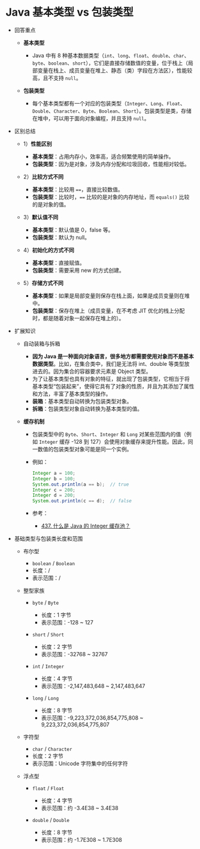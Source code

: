 # Java 基本类型 vs 包装类型

* 回答重点

  * **基本类型**

    * Java 中有 8 种基本数据类型（`int`、`long`、`float`、`double`、`char`、`byte`、`boolean`、`short`），它们是直接存储数值的变量，位于栈上（局部变量在栈上、成员变量在堆上、静态（类）字段在方法区），性能较高，且不支持 `null`。
  * **包装类型**

    * 每个基本类型都有一个对应的包装类型（`Integer`、`Long`、`Float`、`Double`、`Character`、`Byte`、`Boolean`、`Short`）。包装类型是类，存储在堆中，可以用于面向对象编程，并且支持 `null`。

* 区别总结

  * 1）**性能区别**

    * **基本类型**：占用内存小，效率高，适合频繁使用的简单操作。
    * **包装类型**：因为是对象，涉及内存分配和垃圾回收，性能相对较低。
  * 2）**比较方式不同**

    * **基本类型**：比较用 `==`，直接比较数值。
    * **包装类型**：比较时，`==` 比较的是对象的内存地址，而 `equals()` 比较的是对象的值。
  * 3）**默认值不同**

    * **基本类型**：默认值是 0，false 等。
    * **包装类型**：默认为 null。
  * 4）**初始化的方式不同**

    * **基本类型**：直接赋值。
    * **包装类型**：需要采用 new 的方式创建。
  * 5）**存储方式不同**

    * **基本类型**：如果是局部变量则保存在栈上面，如果是成员变量则在堆中。
    * **包装类型**：保存在堆上（成员变量，在不考虑 JIT 优化的栈上分配时，都是随着对象一起保存在堆上的）。

* 扩展知识

  * 自动装箱与拆箱

    * **因为 Java 是一种面向对象语言，很多地方都需要使用对象而不是基本数据类型**。比如，在集合类中，我们是无法将 int、double 等类型放进去的。因为集合的容器要求元素是 Object 类型。
    * 为了让基本类型也具有对象的特征，就出现了包装类型，它相当于将基本类型“包装起来”，使得它具有了对象的性质，并且为其添加了属性和方法，丰富了基本类型的操作。
    * **装箱**：基本类型自动转换为包装类型对象。
    * **拆箱**：包装类型对象自动转换为基本类型的值。
  * **缓存机制**

    * 包装类型中的 `Byte`、`Short`、`Integer` 和 `Long` 对某些范围内的值（例如 `Integer` 缓存 -128 到 127）会使用对象缓存来提升性能。因此，同一数值的包装类型对象可能是同一个实例。
    * 例如：

      ```java
      Integer a = 100;
      Integer b = 100;
      System.out.println(a == b);  // true
      Integer c = 200;
      Integer d = 200;
      System.out.println(c == d);  // false
      ```
    * 参考：

      * [437. 什么是 Java 的 Integer 缓存池？](https://www.mianshiya.com/bank/1787463103423897602/question/1780933294657925121)

* 基础类型与包装类长度和范围

  * 布尔型

    * `boolean` / `Boolean`
    * 长度：/
    * 表示范围：/
  * 整型家族

    * `byte` / `Byte`

      * 长度：1 字节
      * 表示范围：-128 ~ 127
    * `short` / `Short`

      * 长度：2 字节
      * 表示范围：-32768 ~ 32767
    * `int` / `Integer`

      * 长度：4 字节
      * 表示范围：-2,147,483,648 ~ 2,147,483,647
    * `long` / `Long`

      * 长度：8 字节
      * 表示范围：-9,223,372,036,854,775,808 ~ 9,223,372,036,854,775,807
  * 字符型

    * `char` / `Character`
    * 长度：2 字节
    * 表示范围：Unicode 字符集中的任何字符
  * 浮点型

    * `float` / `Float`

      * 长度：4 字节
      * 表示范围：约 -3.4E38 ~ 3.4E38
    * `double` / `Double`

      * 长度：8 字节
      * 表示范围：约 -1.7E308 ~ 1.7E308
